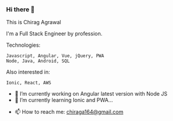 ### Hi there 👋

This is Chirag Agrawal

I'm a Full Stack Engineer by profession.

Technologies:

    Javascript, Angular, Vue, jQuery, PWA
    Node, Java, Android, SQL

Also interested in:

    Ionic, React, AWS

- 🔭 I’m currently working on Angular latest version with Node JS
- 🌱 I’m currently learning Ionic and PWA...
<!-- - 🤔 I’m looking for help with ...
- 💬 Ask me about ... -->
- 📫 How to reach me: chiraga164@gmail.com
